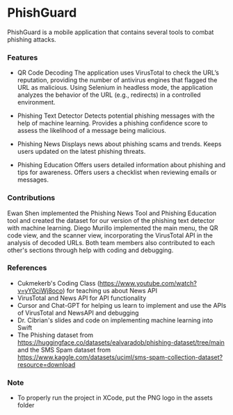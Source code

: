 # PhishGuard
PhishGuard is a mobile application that contains several tools to combat phishing attacks.

### Features
- QR Code Decoding
The application uses VirusTotal to check the URL’s reputation, providing the number of antivirus engines that flagged the URL as malicious.
Using Selenium in headless mode, the application analyzes the behavior of the URL (e.g., redirects) in a controlled environment.

- Phishing Text Detector
Detects potential phishing messages with the help of machine learning.
Provides a phishing confidence score to assess the likelihood of a message being malicious.

- Phishing News
Displays news about phishing scams and trends.
Keeps users updated on the latest phishing threats.

- Phishing Education
Offers users detailed information about phishing and tips for awareness.
Offers users a checklist when reviewing emails or messages.

### Contributions
Ewan Shen implemented the Phishing News Tool and Phishing Education tool and created the dataset for our version of the phishing text detector with machine learning.
Diego Murillo implemented the main menu, the QR code view, and the scanner view, incorporating the VirusTotal API in the analysis of decoded URLs.
Both team members also contributed to each other's sections through help with coding and debugging.

### References
- Cukmekerb's Coding Class (https://www.youtube.com/watch?v=yY0ciWj8oco) for teaching us about News API
- VirusTotal and News API for API functionality
- Cursor and Chat-GPT for helping us learn to implement and use the APIs of VirusTotal and NewsAPI and debugging
- Dr. Cibrian's slides and code on implementing machine learning into Swift
- The Phishing dataset from https://huggingface.co/datasets/ealvaradob/phishing-dataset/tree/main and the SMS Spam dataset from https://www.kaggle.com/datasets/uciml/sms-spam-collection-dataset?resource=download

### Note
- To properly run the project in XCode, put the PNG logo in the assets folder
